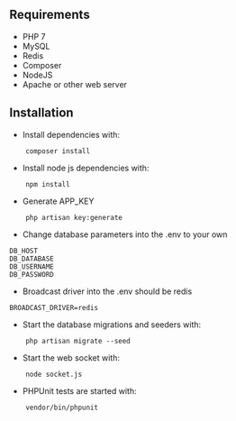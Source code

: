 ## Requirements

- PHP 7
- MySQL
- Redis
- Composer
- NodeJS
- Apache or other web server
## Installation

- Install dependencies with: 
```
    composer install
```
- Install node js dependencies with:
```
    npm install
```
- Generate APP_KEY
```
    php artisan key:generate
```
- Change database parameters into the .env to your own
```
DB_HOST
DB_DATABASE
DB_USERNAME
DB_PASSWORD
```
- Broadcast driver into the .env should be redis
```
BROADCAST_DRIVER=redis
```
- Start the database migrations and seeders with:
```
    php artisan migrate --seed
```
- Start the web socket with:
```
    node socket.js
```
- PHPUnit tests are started with:
```
    vendor/bin/phpunit
```